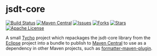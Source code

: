 # jsdt-core

[![Build Status](https://travis-ci.org/revelc/jsdt-core.svg)](https://travis-ci.org/revelc/jsdt-core)
[![Maven Central](https://maven-badges.herokuapp.com/maven-central/net.revelc.code.formatter/jsdt-core/badge.svg)](https://maven-badges.herokuapp.com/maven-central/net.revelc.code.formatter/jsdt-core/)
[![Issues](https://img.shields.io/github/issues/revelc/jsdt-core.svg)](https://github.com/revelc/jsdt-core/issues)
[![Forks](https://img.shields.io/github/forks/revelc/jsdt-core.svg)](https://github.com/revelc/jsdt-core/network)
[![Stars](https://img.shields.io/github/stars/revelc/jsdt-core.svg)](https://github.com/revelc/jsdt-core/stargazers)
[![Apache License](http://img.shields.io/badge/license-EPL-blue.svg)](https://github.com/revelc/jsdt-core/blob/master/LICENSE)

A small [Tycho] project which repackages the jsdt-core library from the
[Eclipse] project into a bundle to publish to [Maven Central] to use as a
dependency in other Maven projects, such as [formatter-maven-plugin].

[Tycho]: https://www.eclipse.org/tycho/
[Eclipse]: https://www.eclipse.org/
[Maven Central]: https://search.maven.org/
[Maven]: https://maven.apache.org/
[formatter-maven-plugin]: https://github.com/revelc/formatter-maven-plugin
